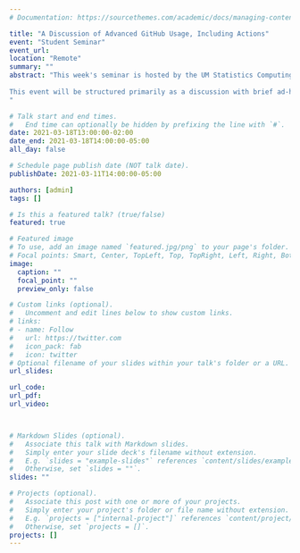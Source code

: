 ```yaml
---
# Documentation: https://sourcethemes.com/academic/docs/managing-content/

title: "A Discussion of Advanced GitHub Usage, Including Actions"
event: "Student Seminar"
event_url:
location: "Remote"
summary: ""
abstract: "This week's seminar is hosted by the UM Statistics Computing Club. Join for an informal discussion of GitHub and some its more advanced features, including how one can use [GitHub Actions](https://github.com/features/actions) to automate various workflows (e.g., building hugo-powered websites from source, running unit tests on pull requests, etc). Some members will briefly demonstrate how they use actions and other features of GitHub.
 
This event will be structured primarily as a discussion with brief ad-hoc demos. Anyone from a beginner to expert is welcome, but we expect that those in attendance will participate, ask questions, and share their knowledge.
"

# Talk start and end times.
#   End time can optionally be hidden by prefixing the line with `#`.
date: 2021-03-18T13:00:00-02:00
date_end: 2021-03-18T14:00:00-05:00
all_day: false

# Schedule page publish date (NOT talk date).
publishDate: 2021-03-11T14:00:00-05:00

authors: [admin]
tags: []

# Is this a featured talk? (true/false)
featured: true

# Featured image
# To use, add an image named `featured.jpg/png` to your page's folder. 
# Focal points: Smart, Center, TopLeft, Top, TopRight, Left, Right, BottomLeft, Bottom, BottomRight.
image:
  caption: ""
  focal_point: ""
  preview_only: false

# Custom links (optional).
#   Uncomment and edit lines below to show custom links.
# links:
# - name: Follow
#   url: https://twitter.com
#   icon_pack: fab
#   icon: twitter
# Optional filename of your slides within your talk's folder or a URL.
url_slides: 

url_code: 
url_pdf:
url_video:



# Markdown Slides (optional).
#   Associate this talk with Markdown slides.
#   Simply enter your slide deck's filename without extension.
#   E.g. `slides = "example-slides"` references `content/slides/example-slides.md`.
#   Otherwise, set `slides = ""`.
slides: ""

# Projects (optional).
#   Associate this post with one or more of your projects.
#   Simply enter your project's folder or file name without extension.
#   E.g. `projects = ["internal-project"]` references `content/project/deep-learning/index.md`.
#   Otherwise, set `projects = []`.
projects: []
---
```

